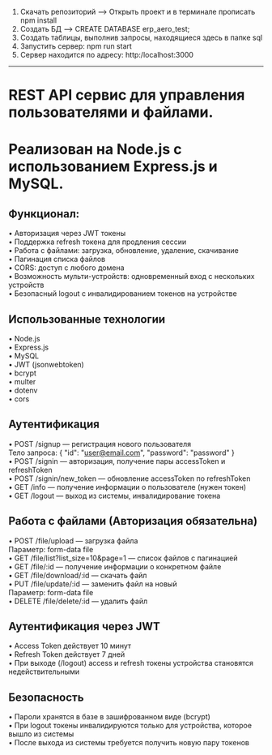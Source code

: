 1. Скачать репозиторий --> Открыть проект и в терминале прописать npm install
2. Создать БД --> CREATE DATABASE erp_aero_test;
3. Создать таблицы, выполнив запросы, находящиеся здесь в папке sql
4. Запустить сервер: npm run start
5. Сервер находится по адресу: http:/localhost:3000



-----

# REST API сервис для управления пользователями и файлами.  
# Реализован на Node.js с использованием Express.js и MySQL.  

## Функционал:  
•	Авторизация через JWT токены  
•	Поддержка refresh токена для продления сессии  
•	Работа с файлами: загрузка, обновление, удаление, скачивание  
•	Пагинация списка файлов  
•	CORS: доступ с любого домена  
•	Возможность мульти-устройств: одновременный вход с нескольких устройств  
•	Безопасный logout с инвалидированием токенов на устройстве  

## Использованные технологии  
•	Node.js  
•	Express.js  
•	MySQL  
•	JWT (jsonwebtoken)  
•	bcrypt  
•	multer  
•	dotenv  
•	cors  

## Аутентификация  
•	POST /signup — регистрация нового пользователя  
    Тело запроса: { "id": "user@email.com", "password": "password" }  
•	POST /signin — авторизация, получение пары accessToken и refreshToken  
•	POST /signin/new_token — обновление accessToken по refreshToken  
•	GET /info — получение информации о пользователе (нужен токен)  
•	GET /logout — выход из системы, инвалидирование токена  

## Работа с файлами (Авторизация обязательна)  
•	POST /file/upload — загрузка файла  
    Параметр: form-data file  
•	GET /file/list?list_size=10&page=1 — список файлов с пагинацией  
•	GET /file/:id — получение информации о конкретном файле  
•	GET /file/download/:id — скачать файл  
•	PUT /file/update/:id — заменить файл на новый  
    Параметр: form-data file  
•	DELETE /file/delete/:id — удалить файл  

## Аутентификация через JWT  
•	Access Token действует 10 минут  
•	Refresh Token действует 7 дней  
•	При выходе (/logout) access и refresh токены устройства становятся недействительными  

## Безопасность  
•	Пароли хранятся в базе в зашифрованном виде (bcrypt)  
•	При logout токены инвалидируются только для устройства, которое вышло из системы  
•	После выхода из системы требуется получить новую пару токенов  
